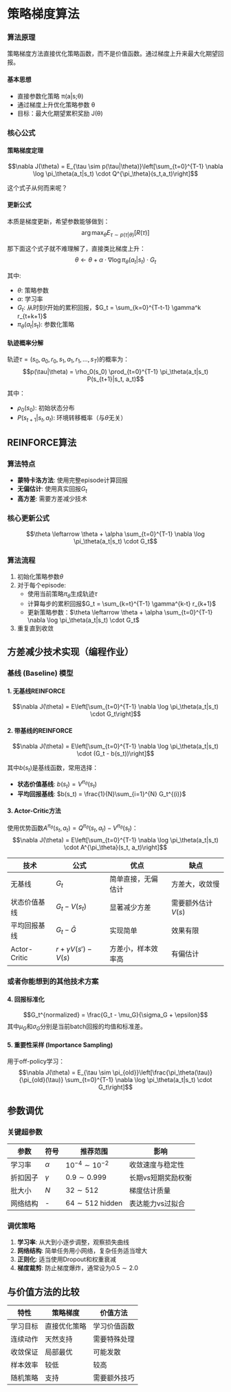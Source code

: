 # 策略梯度算法

### 算法原理

策略梯度方法直接优化策略函数，而不是价值函数。通过梯度上升来最大化期望回报。

#### 基本思想

- 直接参数化策略 π(a|s;θ)
- 通过梯度上升优化策略参数 θ
- 目标：最大化期望累积奖励 J(θ)

### 核心公式

#### 策略梯度定理

$$\nabla J(\theta) = E_{\tau \sim p(\tau|\theta)}\left[\sum_{t=0}^{T-1} \nabla \log \pi_\theta(a_t|s_t) \cdot Q^{\pi_\theta}(s_t,a_t)\right]$$

这个式子从何而来呢？

<!-- ![把p展开](figs/3-1.png) -->

<!-- ![得到](figs/3-2.png) -->

#### 更新公式

本质是梯度更新，希望参数能够做到：
$$\arg\max_\theta E_{\tau \sim p(\tau|\theta)}[R(\tau)]$$

那下面这个式子就不难理解了，直接类比梯度上升：
$$\theta \leftarrow \theta + \alpha \cdot \nabla \log \pi_\theta(a_t|s_t) \cdot G_t$$

其中:

- $\theta$: 策略参数
- $\alpha$: 学习率  
- $G_t$: 从时刻$t$开始的累积回报，$G_t = \sum_{k=0}^{T-t-1} \gamma^k r_{t+k+1}$
- $\pi_\theta(a_t|s_t)$: 参数化策略

#### 轨迹概率分解

轨迹$\tau = (s_0, a_0, r_0, s_1, a_1, r_1, \ldots, s_T)$的概率为：
$$p(\tau|\theta) = \rho_0(s_0) \prod_{t=0}^{T-1} \pi_\theta(a_t|s_t) P(s_{t+1}|s_t, a_t)$$

其中：

- $\rho_0(s_0)$: 初始状态分布
- $P(s_{t+1}|s_t, a_t)$: 环境转移概率（与$\theta$无关）

## REINFORCE算法

### 算法特点

- **蒙特卡洛方法**: 使用完整episode计算回报
- **无偏估计**: 使用真实回报$G_t$
- **高方差**: 需要方差减少技术

### 核心更新公式

$$\theta \leftarrow \theta + \alpha \sum_{t=0}^{T-1} \nabla \log \pi_\theta(a_t|s_t) \cdot G_t$$

### 算法流程

1. 初始化策略参数$\theta$
2. 对于每个episode:
   - 使用当前策略$\pi_\theta$生成轨迹$\tau$
   - 计算每步的累积回报$G_t = \sum_{k=t}^{T-1} \gamma^{k-t} r_{k+1}$
   - 更新策略参数：$\theta \leftarrow \theta + \alpha \sum_{t=0}^{T-1} \nabla \log \pi_\theta(a_t|s_t) \cdot G_t$
3. 重复直到收敛

## 方差减少技术实现（编程作业）

### 基线 (Baseline) 模型

#### 1. 无基线REINFORCE

$$\nabla J(\theta) = E\left[\sum_{t=0}^{T-1} \nabla \log \pi_\theta(a_t|s_t) \cdot G_t\right]$$

#### 2. 带基线的REINFORCE

$$\nabla J(\theta) = E\left[\sum_{t=0}^{T-1} \nabla \log \pi_\theta(a_t|s_t) \cdot (G_t - b(s_t))\right]$$

其中$b(s_t)$是基线函数，常用选择：

- **状态价值基线**: $b(s_t) = V^{\pi_\theta}(s_t)$
- **平均回报基线**: $b(s_t) = \frac{1}{N}\sum_{i=1}^{N} G_t^{(i)}$

#### 3. Actor-Critic方法

使用优势函数$A^{\pi_\theta}(s_t, a_t) = Q^{\pi_\theta}(s_t, a_t) - V^{\pi_\theta}(s_t)$：
$$\nabla J(\theta) = E\left[\sum_{t=0}^{T-1} \nabla \log \pi_\theta(a_t|s_t) \cdot A^{\pi_\theta}(s_t, a_t)\right]$$

| 技术         | 公式                      | 优点               | 缺点               |
| ------------ | ------------------------- | ------------------ | ------------------ |
| 无基线       | $G_t$                     | 简单直接，无偏估计 | 方差大，收敛慢     |
| 状态价值基线 | $G_t - V(s_t)$            | 显著减少方差       | 需要额外估计$V(s)$ |
| 平均回报基线 | $G_t - \bar{G}$           | 实现简单           | 效果有限           |
| Actor-Critic | $r + \gamma V(s') - V(s)$ | 方差小，样本效率高 | 有偏估计           |

### 或者你能想到的其他技术方案

#### 4. 回报标准化

$$G_t^{normalized} = \frac{G_t - \mu_G}{\sigma_G + \epsilon}$$
其中$\mu_G$和$\sigma_G$分别是当前batch回报的均值和标准差。

#### 5. 重要性采样 (Importance Sampling)

用于off-policy学习：
$$\nabla J(\theta) = E_{\tau \sim \pi_{old}}\left[\frac{\pi_\theta(\tau)}{\pi_{old}(\tau)} \sum_{t=0}^{T-1} \nabla \log \pi_\theta(a_t|s_t) \cdot G_t\right]$$

## 参数调优

### 关键超参数

| 参数     | 符号     | 推荐范围               | 影响               |
| -------- | -------- | ---------------------- | ------------------ |
| 学习率   | $\alpha$ | $10^{-4} \sim 10^{-2}$ | 收敛速度与稳定性   |
| 折扣因子 | $\gamma$ | $0.9 \sim 0.999$       | 长期vs短期奖励权衡 |
| 批大小   | $N$      | $32 \sim 512$          | 梯度估计质量       |
| 网络结构 | -        | $64 \sim 512$ hidden   | 表达能力vs过拟合   |

### 调优策略

1. **学习率**: 从大到小逐步调整，观察损失曲线
2. **网络结构**: 简单任务用小网络，复杂任务适当增大
3. **正则化**: 适当使用Dropout和权重衰减
4. **梯度裁剪**: 防止梯度爆炸，通常设为$0.5 \sim 2.0$

## 与价值方法的比较

| 特性     | 策略梯度     | 价值方法     |
| -------- | ------------ | ------------ |
| 学习目标 | 直接优化策略 | 学习价值函数 |
| 连续动作 | 天然支持     | 需要特殊处理 |
| 收敛保证 | 局部最优     | 可能发散     |
| 样本效率 | 较低         | 较高         |
| 随机策略 | 支持         | 需要额外技巧 |
